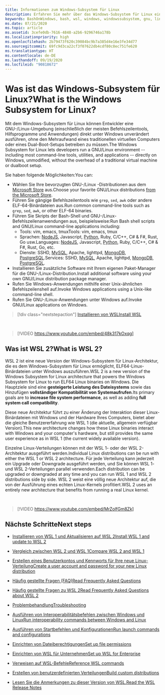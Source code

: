 ```yaml
---
title: Informationen zum Windows-Subsystem für Linux
description: Erfahren Sie mehr über das Windows-Subsystem für Linux einschließlich der verschiedenen Versionen und Einsatzmöglichkeiten.
keywords: BashOnWindows, bash, wsl, windows, windowssubsystem, gnu, linux
ms.date: 07/21/2020
ms.topic: article
ms.assetid: 3cefe0db-7616-4848-a2b6-9296746a178b
ms.localizationpriority: high
ms.openlocfilehash: 2b79473f620c39084bc9b7a385d4e16e3fe34d77
ms.sourcegitcommit: 69fc9d3ca22cf3f07622db4cdf80c8ec751fe620
ms.translationtype: HT
ms.contentlocale: de-DE
ms.lasthandoff: 09/19/2020
ms.locfileid: "90818672"
---
```

# <a name="what-is-the-windows-subsystem-for-linux"></a><span data-ttu-id="0c284-104">Was ist das Windows-Subsystem für Linux?</span><span class="sxs-lookup"><span data-stu-id="0c284-104">What is the Windows Subsystem for Linux?</span></span>

<span data-ttu-id="0c284-105">Mit dem Windows-Subsystem für Linux können Entwickler eine GNU-/Linux-Umgebung (einschließlich der meisten Befehlszeilentools, Hilfsprogramme und Anwendungen) direkt unter Windows unverändert ausführen, ohne den Mehraufwand eines traditionellen virtuellen Computers oder eines Dual-Boot-Setups betreiben zu müssen.</span><span class="sxs-lookup"><span data-stu-id="0c284-105">The Windows Subsystem for Linux lets developers run a GNU/Linux environment -- including most command-line tools, utilities, and applications -- directly on Windows, unmodified, without the overhead of a traditional virtual machine or dualboot setup.</span></span>

<span data-ttu-id="0c284-106">Sie haben folgende Möglichkeiten:</span><span class="sxs-lookup"><span data-stu-id="0c284-106">You can:</span></span>

* <span data-ttu-id="0c284-107">Wählen Sie Ihre bevorzugten GNU-/Linux -Distributionen aus dem [Microsoft Store](https://aka.ms/wslstore) aus.</span><span class="sxs-lookup"><span data-stu-id="0c284-107">Choose your favorite GNU/Linux distributions [from the Microsoft Store](https://aka.ms/wslstore).</span></span>
* <span data-ttu-id="0c284-108">Führen Sie gängige Befehlszeilentools wie `grep`, `sed`, `awk` oder andere ELF-64-Binärdateien aus.</span><span class="sxs-lookup"><span data-stu-id="0c284-108">Run common command-line tools such as `grep`, `sed`, `awk`, or other ELF-64 binaries.</span></span>
* <span data-ttu-id="0c284-109">Führen Sie Skripts der Bash-Shell und GNU-/Linux-Befehlszeilenanwendungen aus, beispielsweise:</span><span class="sxs-lookup"><span data-stu-id="0c284-109">Run Bash shell scripts and GNU/Linux command-line applications including:</span></span>  
    * <span data-ttu-id="0c284-110">Tools: vim, emacs, tmux</span><span class="sxs-lookup"><span data-stu-id="0c284-110">Tools: vim, emacs, tmux</span></span>
    * <span data-ttu-id="0c284-111">Sprachen: [NodeJS](https://docs.microsoft.com/windows/nodejs/setup-on-wsl2), Javascript, [Python](https://docs.microsoft.com/windows/python/web-frameworks), Ruby, C/C++, C# & F#, Rust, Go usw.</span><span class="sxs-lookup"><span data-stu-id="0c284-111">Languages: [NodeJS](https://docs.microsoft.com/windows/nodejs/setup-on-wsl2), Javascript, [Python](https://docs.microsoft.com/windows/python/web-frameworks), Ruby, C/C++, C# & F#, Rust, Go, etc.</span></span>
    * <span data-ttu-id="0c284-112">Dienste: SSHD, [MySQL](./tutorials/wsl-database.md), Apache, lighttpd, [MongoDB](./tutorials/wsl-database.md), [PostgreSQL](./tutorials/wsl-database.md).</span><span class="sxs-lookup"><span data-stu-id="0c284-112">Services: SSHD, [MySQL](./tutorials/wsl-database.md), Apache, lighttpd, [MongoDB](./tutorials/wsl-database.md), [PostgreSQL](./tutorials/wsl-database.md).</span></span>
* <span data-ttu-id="0c284-113">Installieren Sie zusätzliche Software mit Ihrem eigenen Paket-Manager für die GNU-/Linux-Distribution.</span><span class="sxs-lookup"><span data-stu-id="0c284-113">Install additional software using your own GNU/Linux distribution package manager.</span></span>
* <span data-ttu-id="0c284-114">Rufen Sie Windows-Anwendungen mithilfe einer Unix-ähnlichen Befehlszeilenshell auf.</span><span class="sxs-lookup"><span data-stu-id="0c284-114">Invoke Windows applications using a Unix-like command-line shell.</span></span>
* <span data-ttu-id="0c284-115">Rufen Sie GNU-/Linux-Anwendungen unter Windows auf.</span><span class="sxs-lookup"><span data-stu-id="0c284-115">Invoke GNU/Linux applications on Windows.</span></span>

> [!div class="nextstepaction"]
> [<span data-ttu-id="0c284-116">Installieren von WSL</span><span class="sxs-lookup"><span data-stu-id="0c284-116">Install WSL</span></span>](install-win10.md)

<br>

> [!VIDEO https://www.youtube.com/embed/48k317kOxqg]

## <a name="what-is-wsl-2"></a><span data-ttu-id="0c284-117">Was ist WSL 2?</span><span class="sxs-lookup"><span data-stu-id="0c284-117">What is WSL 2?</span></span>

<span data-ttu-id="0c284-118">WSL 2 ist eine neue Version der Windows-Subsystem für Linux-Architektur, die es dem Windows-Subsystem für Linux ermöglicht, ELF64-Linux-Binärdateien unter Windows auszuführen.</span><span class="sxs-lookup"><span data-stu-id="0c284-118">WSL 2 is a new version of the Windows Subsystem for Linux architecture that powers the Windows Subsystem for Linux to run ELF64 Linux binaries on Windows.</span></span> <span data-ttu-id="0c284-119">Die Hauptziele sind eine **gesteigerte Leistung des Dateisystems** sowie das Hinzufügen **vollständiger Kompatibilität von Systemaufrufen**.</span><span class="sxs-lookup"><span data-stu-id="0c284-119">Its primary goals are to **increase file system performance**, as well as adding **full system call compatibility**.</span></span>

<span data-ttu-id="0c284-120">Diese neue Architektur führt zu einer Änderung der Interaktion dieser Linux-Binärdateien mit Windows und der Hardware Ihres Computers, bietet aber die gleiche Benutzererfahrung wie WSL 1 (die aktuelle, allgemein verfügbar Version).</span><span class="sxs-lookup"><span data-stu-id="0c284-120">This new architecture changes how these Linux binaries interact with Windows and your computer's hardware, but still provides the same user experience as in WSL 1 (the current widely available version).</span></span>

<span data-ttu-id="0c284-121">Einzelne Linux-Verteilungen können mit der WSL 1- oder der WSL 2-Architektur ausgeführt werden.</span><span class="sxs-lookup"><span data-stu-id="0c284-121">Individual Linux distributions can be run with either the WSL 1 or WSL 2 architecture.</span></span> <span data-ttu-id="0c284-122">Für jede Verteilung kann jederzeit ein Upgrade oder Downgrade ausgeführt werden, und Sie können WSL 1- und WSL 2-Verteilungen parallel verwenden.</span><span class="sxs-lookup"><span data-stu-id="0c284-122">Each distribution can be upgraded or downgraded at any time and you can run WSL 1 and WSL 2 distributions side by side.</span></span> <span data-ttu-id="0c284-123">WSL 2 weist eine völlig neue Architektur auf, die von der Ausführung eines echten Linux-Kernels profitiert.</span><span class="sxs-lookup"><span data-stu-id="0c284-123">WSL 2 uses an entirely new architecture that benefits from running a real Linux kernel.</span></span>

<br>

> [!VIDEO https://www.youtube.com/embed/MrZolfGm8Zk]

## <a name="next-steps"></a><span data-ttu-id="0c284-124">Nächste Schritte</span><span class="sxs-lookup"><span data-stu-id="0c284-124">Next steps</span></span>

* [<span data-ttu-id="0c284-125">Installieren von WSL 1 und Aktualisieren auf WSL 2</span><span class="sxs-lookup"><span data-stu-id="0c284-125">Install WSL 1 and update to WSL 2</span></span>](./install-win10.md)

* [<span data-ttu-id="0c284-126">Vergleich zwischen WSL 2 und WSL 1</span><span class="sxs-lookup"><span data-stu-id="0c284-126">Compare WSL 2 and WSL 1</span></span>](./compare-versions.md)

* [<span data-ttu-id="0c284-127">Erstellen eines Benutzerkontos und Kennworts für Ihre neue Linux-Verteilung</span><span class="sxs-lookup"><span data-stu-id="0c284-127">Create a user account and password for your new Linux distribution</span></span>](./user-support.md)

* [<span data-ttu-id="0c284-128">Häufig gestellte Fragen (FAQ)</span><span class="sxs-lookup"><span data-stu-id="0c284-128">Read Frequently Asked Questions</span></span>](./faq.md)

* [<span data-ttu-id="0c284-129">Häufig gestellte Fragen zu WSL 2</span><span class="sxs-lookup"><span data-stu-id="0c284-129">Read Frequently Asked Questions about WSL 2</span></span>](./wsl2-faq.md)

* [<span data-ttu-id="0c284-130">Problembehandlung</span><span class="sxs-lookup"><span data-stu-id="0c284-130">Troubleshooting</span></span>](./troubleshooting.md)

* [<span data-ttu-id="0c284-131">Ausführen von Interoperabilitätsbefehlen zwischen Windows und Linux</span><span class="sxs-lookup"><span data-stu-id="0c284-131">Run interoperability commands between Windows and Linux</span></span>](./interop.md)

* [<span data-ttu-id="0c284-132">Ausführen von Startbefehlen und Konfigurationen</span><span class="sxs-lookup"><span data-stu-id="0c284-132">Run launch commands and configurations</span></span>](./wsl-config.md)

* [<span data-ttu-id="0c284-133">Einrichten von Dateiberechtigungen</span><span class="sxs-lookup"><span data-stu-id="0c284-133">Set up file permissions</span></span>](./file-permissions.md)

* [<span data-ttu-id="0c284-134">Einrichten von WSL für Unternehmen</span><span class="sxs-lookup"><span data-stu-id="0c284-134">Set up WSL for Enterprise</span></span>](./enterprise.md)

* [<span data-ttu-id="0c284-135">Verweisen auf WSL-Befehle</span><span class="sxs-lookup"><span data-stu-id="0c284-135">Reference WSL commands</span></span>](./reference.md)

* [<span data-ttu-id="0c284-136">Erstellen von benutzerdefinierten Verteilungen</span><span class="sxs-lookup"><span data-stu-id="0c284-136">Build custom distributions</span></span>](./build-custom-distro.md)

* [<span data-ttu-id="0c284-137">Lesen Sie die Anmerkungen zu dieser Version von WSL.</span><span class="sxs-lookup"><span data-stu-id="0c284-137">Read the WSL Release Notes</span></span>](./release-notes.md)
